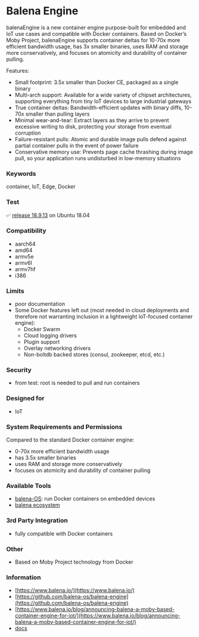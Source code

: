 # Balena Engine
balenaEngine is a new container engine purpose-built for embedded and IoT use cases and compatible with Docker containers. Based on Docker’s Moby Project, balenaEngine supports container deltas for 10-70x more efficient bandwidth usage, has 3x smaller binaries, uses RAM and storage more conservatively, and focuses on atomicity and durability of container pulling.

Features:
- Small footprint: 3.5x smaller than Docker CE, packaged as a single binary
- Multi-arch support: Available for a wide variety of chipset architectures, supporting everything from tiny IoT devices to large industrial gateways
- True container deltas: Bandwidth-efficient updates with binary diffs, 10-70x smaller than pulling layers
- Minimal wear-and-tear: Extract layers as they arrive to prevent excessive writing to disk, protecting your storage from eventual corruption
- Failure-resistant pulls: Atomic and durable image pulls defend against partial container pulls in the event of power failure
- Conservative memory use: Prevents page cache thrashing during image pull, so your application runs undisturbed in low-memory situations

### Keywords
container, IoT, Edge, Docker

### Test
✅ [release 18.9.13](https://github.com/balena-os/balena-engine/releases/tag/v18.9.13) on Ubuntu 18.04

### Compatibility
- aarch64
- amd64
- armv5e
- armv6l
- armv7hf
- i386

### Limits
- poor documentation
- Some Docker features left out (most needed in cloud deployments and therefore not warranting inclusion in a lightweight IoT-focused container engine):
  - Docker Swarm
  - Cloud logging drivers
  - Plugin support
  - Overlay networking drivers
  - Non-boltdb backed stores (consul, zookeeper, etcd, etc.)

### Security
- from test: root is needed to pull and run containers

### Designed for
- IoT

### System Requirements and Permissions
Compared to the standard Docker container engine:
- 0-70x more efficient bandwidth usage
- has 3.5x smaller binaries
- uses RAM and storage more conservatively
- focuses on atomicity and durability of container pulling

### Available Tools
- [balena-OS](https://www.balena.io/os/): run Docker containers on embedded devices
- [balena ecosystem](https://www.balena.io/what-is-balena)

### 3rd Party Integration
- fully compatible with Docker containers

### Other
- Based on Moby Project technology from Docker

### Information
- [https://www.balena.io/](https://www.balena.io/)
- [https://github.com/balena-os/balena-engine](https://github.com/balena-os/balena-engine)
- [https://www.balena.io/blog/announcing-balena-a-moby-based-container-engine-for-iot/](https://www.balena.io/blog/announcing-balena-a-moby-based-container-engine-for-iot/)
- [docs](https://www.balena.io/engine/docs)
